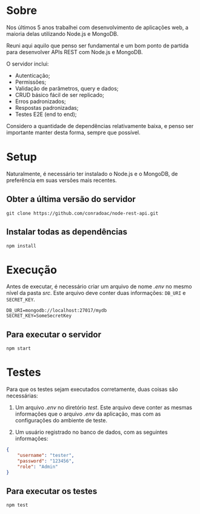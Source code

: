 # Sobre

Nos últimos 5 anos trabalhei com desenvolvimento de aplicações web, a maioria delas utilizando Node.js e MongoDB.

Reuni aqui aquilo que penso ser fundamental e um bom ponto de partida para desenvolver APIs REST com Node.js e MongoDB.

O servidor inclui:

- Autenticação;
- Permissões;
- Validação de parâmetros, query e dados;
- CRUD básico fácil de ser replicado;
- Erros padronizados;
- Respostas padronizadas;
- Testes E2E (end to end);

Considero a quantidade de dependências relativamente baixa, e penso ser importante manter desta forma, sempre que possível.

# Setup

Naturalmente, é necessário ter instalado o Node.js e o MongoDB, de preferência em suas versões mais recentes.

## Obter a última versão do servidor

```cli
git clone https://github.com/conradoac/node-rest-api.git
```

## Instalar todas as dependências

```cli
npm install
```

# Execução

Antes de executar, é necessário criar um arquivo de nome _.env_ no mesmo nível da pasta _src_. Este arquivo deve conter duas informações: `DB_URI` e `SECRET_KEY`.

```
DB_URI=mongodb://localhost:27017/mydb
SECRET_KEY=SomeSecretKey
```

## Para executar o servidor

```cli
npm start
```

# Testes

Para que os testes sejam executados corretamente, duas coisas são necessárias:

1. Um arquivo _.env_ no diretório _test_. Este arquivo deve conter as mesmas informações que o arquivo _.env_ da aplicação, mas com as configurações do ambiente de teste.

2. Um usuário registrado no banco de dados, com as seguintes informações:

```json
{
    "username": "tester",
    "password": "123456",
    "role": "Admin"
}
```

## Para executar os testes

```cli
npm test
```